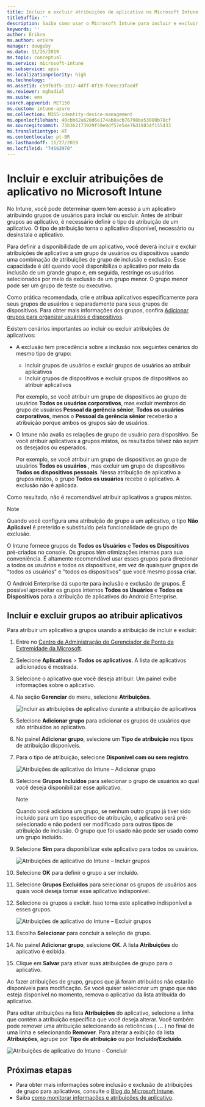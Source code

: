 ```yaml
---
title: Incluir e excluir atribuições de aplicativo no Microsoft Intune
titleSuffix: ''
description: Saiba como usar o Microsoft Intune para incluir e excluir atribuições de aplicativo.
keywords: ''
author: Erikre
ms.author: erikre
manager: dougeby
ms.date: 11/26/2019
ms.topic: conceptual
ms.service: microsoft-intune
ms.subservice: apps
ms.localizationpriority: high
ms.technology: ''
ms.assetid: c59f6df5-3317-4dff-8f19-fdeec33faedf
ms.reviewer: mghadial
ms.suite: ems
search.appverid: MET150
ms.custom: intune-azure
ms.collection: M365-identity-device-management
ms.openlocfilehash: 40cbb62a620d6e174ab8acb76798ba53080b78cf
ms.sourcegitcommit: 73b362173929f59e9df57e54e76d19834f155433
ms.translationtype: HT
ms.contentlocale: pt-BR
ms.lasthandoff: 11/27/2019
ms.locfileid: "74563970"
---
```

# <a name="include-and-exclude-app-assignments-in-microsoft-intune"></a>Incluir e excluir atribuições de aplicativo no Microsoft Intune

No Intune, você pode determinar quem tem acesso a um aplicativo atribuindo grupos de usuários para incluir ou excluir. Antes de atribuir grupos ao aplicativo, é necessário definir o tipo de atribuição de um aplicativo. O tipo de atribuição torna o aplicativo disponível, necessário ou desinstala o aplicativo. 

Para definir a disponibilidade de um aplicativo, você deverá incluir e excluir atribuições de aplicativo a um grupo de usuários ou dispositivos usando uma combinação de atribuições de grupo de inclusão e exclusão. Esse capacidade é útil quando você disponibiliza o aplicativo por meio da inclusão de um grande grupo e, em seguida, restringe os usuários selecionados por meio da exclusão de um grupo menor. O grupo menor pode ser um grupo de teste ou executivo. 

Como prática recomendada, crie e atribua aplicativos especificamente para seus grupos de usuários e separadamente para seus grupos de dispositivos. Para obter mais informações dos grupos, confira [Adicionar grupos para organizar usuários e dispositivos](~/fundamentals/groups-add.md).  

Existem cenários importantes ao incluir ou excluir atribuições de aplicativos:

- A exclusão tem precedência sobre a inclusão nos seguintes cenários do mesmo tipo de grupo:
    - Incluir grupos de usuários e excluir grupos de usuários ao atribuir aplicativos
    - Incluir grupos de dispositivos e excluir grupos de dispositivos ao atribuir aplicativos

    Por exemplo, se você atribuir um grupo de dispositivos ao grupo de usuários **Todos os usuários corporativos**, mas excluir membros do grupo de usuários **Pessoal da gerência sênior**, **Todos os usuários corporativos**, menos o **Pessoal da gerência sênior** receberão a atribuição porque ambos os grupos são de usuários.
- O Intune não avalia as relações de grupo de usuário para dispositivo. Se você atribuir aplicativos a grupos mistos, os resultados talvez não sejam os desejados ou esperados.

    Por exemplo, se você atribuir um grupo de dispositivos ao grupo de usuários **Todos os usuários** , mas excluir um grupo de dispositivos **Todos os dispositivos pessoais**. Nessa atribuição de aplicativo a grupos mistos, o grupo **Todos os usuários** recebe o aplicativo. A exclusão não é aplicada.

Como resultado, não é recomendável atribuir aplicativos a grupos mistos.

> [!NOTE]
> Quando você configura uma atribuição de grupo a um aplicativo, o tipo **Não Aplicável** é preterido e substituído pela funcionalidade de grupo de exclusão. 
>
> O Intune fornece grupos de **Todos os Usuários** e **Todos os Dispositivos** pré-criados no console. Os grupos têm otimizações internas para sua conveniência. É altamente recomendável usar esses grupos para direcionar a todos os usuários e todos os dispositivos, em vez de quaisquer grupos de "todos os usuários" e "todos os dispositivos" que você mesmo possa criar.  
>
> O Android Enterprise dá suporte para inclusão e exclusão de grupos. É possível aproveitar os grupos internos **Todos os Usuários** e **Todos os Dispositivos** para a atribuição de aplicativos do Android Enterprise. 

## <a name="include-and-exclude-groups-when-assigning-apps"></a>Incluir e excluir grupos ao atribuir aplicativos 
Para atribuir um aplicativo a grupos usando a atribuição de incluir e excluir:
1. Entre no [Centro de Administração do Gerenciador de Ponto de Extremidade da Microsoft](https://go.microsoft.com/fwlink/?linkid=2109431).
2. Selecione **Aplicativos** > **Todos os aplicativos**. A lista de aplicativos adicionados é mostrada.
3. Selecione o aplicativo que você deseja atribuir. Um painel exibe informações sobre o aplicativo. 
4. Na seção **Gerenciar** do menu, selecione **Atribuições**. 

    ![Incluir as atribuições de aplicativo durante a atribuição de aplicativos](./media/apps-inc-exl-assignments/apps-inc-exl-01.png)

5. Selecione **Adicionar grupo** para adicionar os grupos de usuários que são atribuídos ao aplicativo. 
6. No painel **Adicionar grupo**, selecione um **Tipo de atribuição** nos tipos de atribuição disponíveis.
7. Para o tipo de atribuição, selecione **Disponível com ou sem registro**.

    ![Atribuições de aplicativo do Intune – Adicionar grupo](./media/apps-inc-exl-assignments/apps-inc-exl-02.png)
8. Selecione **Grupos Incluídos** para selecionar o grupo de usuários ao qual você deseja disponibilizar esse aplicativo.

    > [!NOTE]
    > Quando você adiciona um grupo, se nenhum outro grupo já tiver sido incluído para um tipo específico de atribuição, o aplicativo será pré-selecionado e não poderá ser modificado para outros tipos de atribuição de inclusão. O grupo que foi usado não pode ser usado como um grupo incluído.

9. Selecione **Sim** para disponibilizar este aplicativo para todos os usuários.

    ![Atribuições de aplicativo do Intune – Incluir grupos](./media/apps-inc-exl-assignments/apps-inc-exl-03.png)
10. Selecione **OK** para definir o grupo a ser incluído.
11. Selecione **Grupos Excluídos** para selecionar os grupos de usuários aos quais você deseja tornar esse aplicativo indisponível. 
12. Selecione os grupos a excluir. Isso torna este aplicativo indisponível a esses grupos.

    ![Atribuições de aplicativo do Intune – Excluir grupos](./media/apps-inc-exl-assignments/apps-inc-exl-04.png)
13. Escolha **Selecionar** para concluir a seleção de grupo.
14. No painel **Adicionar grupo**, selecione **OK**. A lista **Atribuições** do aplicativo é exibida.
15. Clique em **Salvar** para ativar suas atribuições de grupo para o aplicativo.

Ao fazer atribuições de grupo, grupos que já foram atribuídos não estarão disponíveis para modificação. Se você quiser selecionar um grupo que não esteja disponível no momento, remova o aplicativo da lista atribuída do aplicativo. 

Para editar atribuições na lista **Atribuições** do aplicativo, selecione a linha que contém a atribuição específica que você deseja alterar. Você também pode remover uma atribuição selecionando as reticências ( **…** ) no final de uma linha e selecionando **Remover**. Para alterar a exibição da lista **Atribuições**, agrupe por **Tipo de atribuição** ou por **Incluído/Excluído**.

![Atribuições de aplicativo do Intune – Concluir](./media/apps-inc-exl-assignments/apps-inc-exl-05.png)

## <a name="next-steps"></a>Próximas etapas

- Para obter mais informações sobre inclusão e exclusão de atribuições de grupo para aplicativos, consulte o [Blog do Microsoft Intune](https://aka.ms/new_app_assignment_process).
- Saiba [como monitorar informações e atribuições de aplicativo](apps-monitor.md).
